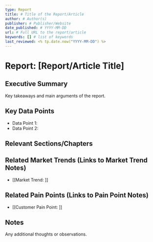 ```yaml
---
type: Report
title: # Title of the Report/Article
author: # Author(s)
publisher: # Publisher/Website
date_published: # YYYY-MM-DD
url: # Full URL to the report/article
keywords: [] # list of keywords
last_reviewed: <% tp.date.now("YYYY-MM-DD") %>
---
```


# Report: [Report/Article Title]

## Executive Summary
Key takeaways and main arguments of the report.

## Key Data Points
- Data Point 1:
- Data Point 2:

## Relevant Sections/Chapters

## Related Market Trends (Links to Market Trend Notes)
- [[Market Trend: ]]

## Related Pain Points (Links to Pain Point Notes)
- [[Customer Pain Point: ]]

## Notes
Any additional thoughts or observations.
